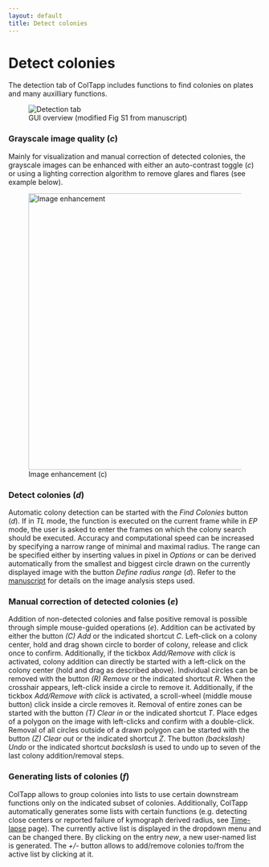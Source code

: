 ```yaml
---
layout: default
title: Detect colonies
---
```

# Detect colonies
The detection tab of ColTapp includes functions to find colonies on plates and many auxilliary functions.
<figure>
  <img src="{{site.url}}/assets/images/Detect_1.png" alt="Detection tab"/>
  <figcaption>GUI overview (modified Fig S1 from manuscript) </figcaption>
</figure>

### Grayscale image quality (*c*)
Mainly for visualization and manual correction of detected colonies, the grayscale images can be enhanced with either an auto-contrast toggle (*c*) or using a lighting correction algorithm to remove glares and flares (see example below).
<figure>
  <img src="{{site.url}}/assets/images/Detect_3.png" alt="Image enhancement" height="550px"/>
  <figcaption> Image enhancement (c) </figcaption>
</figure>

### Detect colonies (*d*)
Automatic colony detection can be started with the _Find Colonies_ button (*d*). If in _TL_ mode, the function is executed on the current frame while in _EP_ mode, the user is asked to enter the frames on which the colony search should be executed. Accuracy and computational speed can be increased by specifying a narrow range of minimal and maximal radius. The range can be specified either by inserting values in pixel in _Options_ or can be derived automatically from the smallest and biggest circle drawn on the currently displayed image with the button _Define radius range_ (*d*).
Refer to the [manuscript](https://doi.org/10.1038/s41598-020-72979-4) for details on the image analysis steps used.

### Manual correction of detected colonies (*e*)
Addition of non-detected colonies and false positive removal is possible through simple mouse-guided operations (*e*). Addition can be activated by either the button _(C) Add_ or the indicated shortcut _C_. Left-click on a colony center, hold and drag shown circle to border of colony, release and click once to confirm. Additionally, if the tickbox _Add/Remove with click_ is activated, colony addition can directly be started with a left-click on the colony center (hold and drag as described above).
Individual circles can be removed with the button _(R) Remove_ or the indicated shortcut _R_. When the crosshair appears, left-click inside a circle to remove it. Additionally, if the tickbox _Add/Remove with click_ is activated, a scroll-wheel (middle mouse button) click inside a circle removes it. Removal of entire zones can be started with the button _(T) Clear in_ or the indicated shortcut _T_. Place edges of a polygon on the image with left-clicks and confirm with a double-click. Removal of all circles outside of a drawn polygon can be started with the button _(Z) Clear out_ or the indicated shortcut _Z_.
The button _(backslash) Undo_ or the indicated shortcut _backslash_ is used to undo up to seven of the last colony addition/removal steps.

### Generating lists of colonies (*f*)
ColTapp allows to group colonies into lists to use certain downstream functions only on the indicated subset of colonies. Additionally, ColTapp automatically generates some lists with certain functions (e.g. detecting close centers or reported failure of kymograph derived radius, see [Time-lapse](https://coltapp.github.io/timelapse.html) page). The currently active list is displayed in the dropdown menu and can be changed there. By clicking on the entry _new_, a new user-named list is generated.
The _+/-_ button allows to add/remove colonies to/from the active list by clicking at it.
